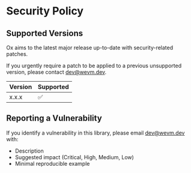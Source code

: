 # Security Policy

## Supported Versions

Ox aims to the latest major release up-to-date with security-related patches.

If you urgently require a patch to be applied to a previous unsupported version, please contact dev@wevm.dev.

| Version | Supported          |
| ------- | ------------------ |
| x.x.x   | :white_check_mark: |

## Reporting a Vulnerability

If you identify a vulnerability in this library, please email dev@wevm.dev with:

- Description
- Suggested impact (Critical, High, Medium, Low)
- Minimal reproducible example
